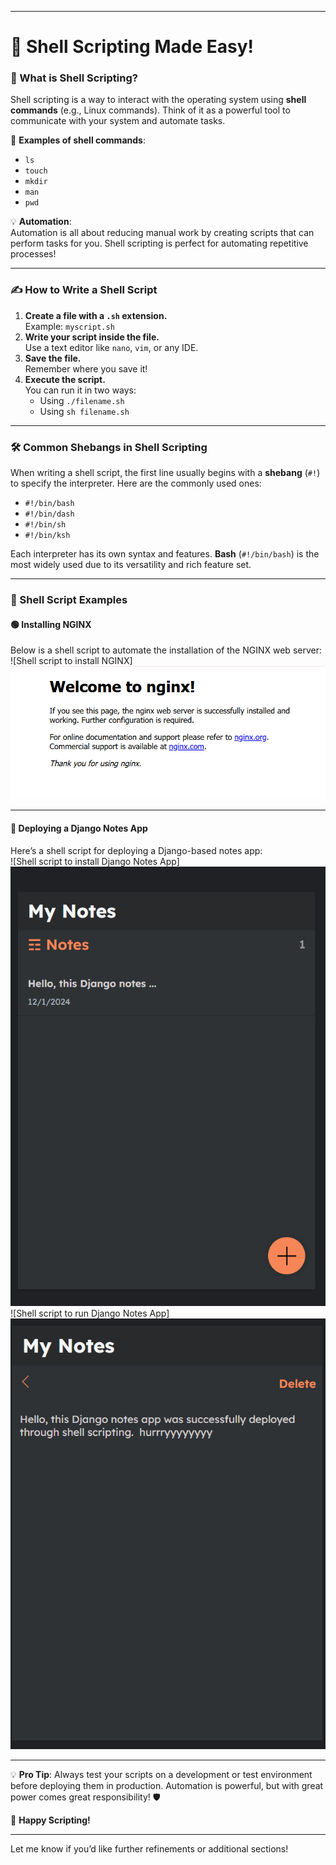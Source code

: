 
---

# 🌟 Shell Scripting Made Easy!

### 🚀 What is Shell Scripting?
Shell scripting is a way to interact with the operating system using **shell commands** (e.g., Linux commands). Think of it as a powerful tool to communicate with your system and automate tasks. 

📌 **Examples of shell commands**:  
- `ls`  
- `touch`  
- `mkdir`  
- `man`  
- `pwd`  

💡 **Automation**:  
Automation is all about reducing manual work by creating scripts that can perform tasks for you. Shell scripting is perfect for automating repetitive processes!

---

### ✍️ How to Write a Shell Script

1. **Create a file with a `.sh` extension.**  
   Example: `myscript.sh`
2. **Write your script inside the file.**  
   Use a text editor like `nano`, `vim`, or any IDE.
3. **Save the file.**  
   Remember where you save it!
4. **Execute the script.**  
   You can run it in two ways:
   - Using `./filename.sh`
   - Using `sh filename.sh`

---

### 🛠️ Common Shebangs in Shell Scripting

When writing a shell script, the first line usually begins with a **shebang** (`#!`) to specify the interpreter. Here are the commonly used ones:

- `#!/bin/bash`  
- `#!/bin/dash`  
- `#!/bin/sh`  
- `#!/bin/ksh`  

Each interpreter has its own syntax and features. **Bash** (`#!/bin/bash`) is the most widely used due to its versatility and rich feature set.

---

### 📜 Shell Script Examples

#### 🟢 **Installing NGINX**
Below is a shell script to automate the installation of the NGINX web server:  
![Shell script to install NGINX]![alt text](image.png)

---

#### 📝 **Deploying a Django Notes App**
Here’s a shell script for deploying a Django-based notes app:  
![Shell script to install Django Notes App]
![alt text](image-1.png)  
![Shell script to run Django Notes App]
![alt text](image-2.png)

---

💡 **Pro Tip**: Always test your scripts on a development or test environment before deploying them in production. Automation is powerful, but with great power comes great responsibility! 🛡️

🎉 **Happy Scripting!**

---

Let me know if you’d like further refinements or additional sections!